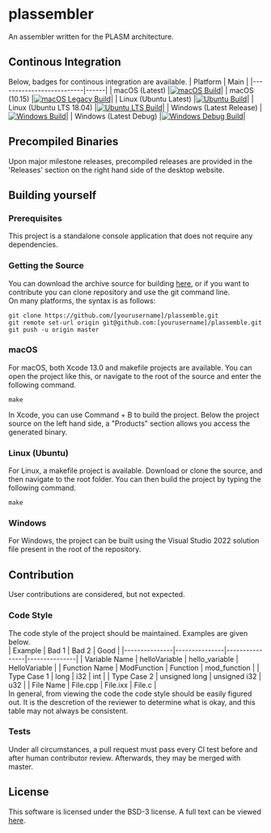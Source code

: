 # plassembler
An assembler written for the PLASM architecture.
## Continous Integration
Below, badges for continous integration are available.
| Platform                 | Main |
|--------------------------|------|
| macOS (Latest)           |[![macOS Build](https://github.com/noahw2021/plassemble/actions/workflows/c-macos.yml/badge.svg)](https://github.com/noahw2021/plassemble/actions/workflows/c-macos.yml)|
| macOS (10.15)            |[![macOS Legacy Build](https://github.com/noahw2021/plassemble/actions/workflows/c-osxlegacy.yml/badge.svg)](https://github.com/noahw2021/plassemble/actions/workflows/c-osxlegacy.yml)|
| Linux (Ubuntu Latest)    |[![Ubuntu Build](https://github.com/noahw2021/plasmvm/actions/workflows/c-ubuntu.yml/badge.svg)](https://github.com/noahw2021/plassemble/actions/workflows/c-ubuntu.yml)|
| Linux (Ubuntu LTS 18.04) |[![Ubuntu LTS Build](https://github.com/noahw2021/plassemble/actions/workflows/c-ubuntults.yml/badge.svg)](https://github.com/noahw2021/plassemble/actions/workflows/c-ubuntults.yml)|
| Windows (Latest Release) |[![Windows Build](https://github.com/noahw2021/plasmvm/plassemble/workflows/c-winlatest.yml/badge.svg)](https://github.com/noahw2021/plassemble/actions/workflows/c-winlatest.yml)|
| Windows (Latest Debug)   |[![Windows Debug Build](https://github.com/noahw2021/plassemble/actions/workflows/c-winlatestdbg.yml/badge.svg)](https://github.com/noahw2021/plassemble/actions/workflows/c-winlatestdbg.yml)|

## Precompiled Binaries
Upon major milestone releases, precompiled releases are provided in the 'Releases' section on the right hand side of the desktop website.

## Building yourself
### Prerequisites
This project is a standalone console application that does not require any dependencies.
### Getting the Source
You can download the archive source for building [here](https://github.com/noahw2021/plassemble/archive/refs/heads/main.zip), or if you want to contribute you can clone repository and use the git command line.<br>On many platforms, the syntax is as follows:
```
git clone https://github.com/[yourusername]/plassemble.git
git remote set-url origin git@github.com:[yourusername]/plassemble.git
git push -u origin master
```
### macOS
For macOS, both Xcode 13.0 and makefile projects are available. You can open the project like this, or navigate to the root of the source and enter the following command.
```
make
````
In Xcode, you can use Command + B to build the project. Below the project source on the left hand side, a "Products" section allows you access the generated binary.

### Linux (Ubuntu)
For Linux, a makefile project is available. Download or clone the source, and then navigate to the root folder. You can then build the project by typing the following command.
```
make
```
### Windows
For Windows, the project can be built using the Visual Studio 2022 solution file present in the root of the repository.

## Contribution
User contributions are considered, but not expected.
### Code Style
The code style of the project should be maintained. Examples are given below.
<br>
| Example       | Bad 1         | Bad 2          | Good          |
|---------------|---------------|----------------|---------------|
| Variable Name | helloVariable | hello_variable | HelloVariable |
| Function Name | ModFunction   | Function       | mod_function  |
| Type Case 1   | long          | i32            | int           |
| Type Case 2   | unsigned long | unsigned i32   | u32           |
| File Name     | File.cpp      | File.ixx       | File.c        |
<br>
In general, from viewing the code the code style should be easily figured out. It is the descretion of the reviewer to determine what is okay, and this table may not always be consistent.

### Tests
Under all circumstances, a pull request must pass every CI test before and after human contributor review. Afterwards, they may be merged with master.

## License
This software is licensed under the BSD-3 license. A full text can be viewed [here](LICENSE).
